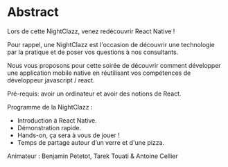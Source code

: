 # Abstract
Lors de cette NightClazz, venez redécouvrir React Native !

Pour rappel, une NightClazz est l'occasion de découvrir une technologie par la pratique et de poser vos questions à nos consultants.

Nous vous proposons pour cette soirée de découvrir comment développer une application mobile native en réutilisant vos compétences de développeur javascript / react.

Pré-requis: avoir un ordinateur et avoir des notions de React.

Programme de la NightClazz :
- Introduction à React Native.
- Démonstration rapide.
- Hands-on, ça sera à vous de jouer !
- Temps de partage autour d’un verre et d'une pizza.

Animateur : Benjamin Petetot, Tarek Touati & Antoine Cellier